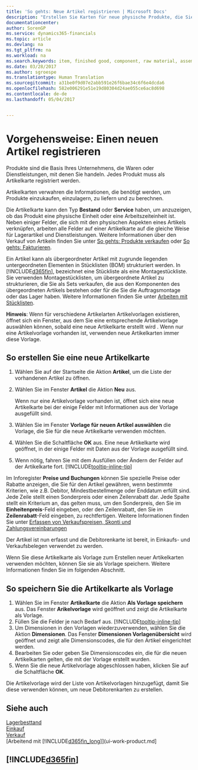```yaml
---
title: 'So gehts: Neue Artikel registrieren | Microsoft Docs'
description: "Erstellen Sie Karten für neue physische Produkte, die Sie ab Lager verkaufen z. B. in Stücken oder bei Services in Stunden."
documentationcenter: 
author: SorenGP
ms.service: dynamics365-financials
ms.topic: article
ms.devlang: na
ms.tgt_pltfrm: na
ms.workload: na
ms.search.keywords: item, finished good, component, raw material, assembly item
ms.date: 03/28/2017
ms.author: sgroespe
ms.translationtype: Human Translation
ms.sourcegitcommit: a31be0f9d07e2abb591e26f6bae34c6f6e4dcda6
ms.openlocfilehash: 582e006291e51e19d80304d24ae055ce6ac8d698
ms.contentlocale: de-de
ms.lasthandoff: 05/04/2017


---
```

# <a name="how-to-register-new-items"></a>Vorgehensweise: Einen neuen Artikel registrieren
Produkte sind die Basis Ihres Unternehmens, die Waren oder Dienstleistungen, mit denen Sie handeln. Jedes Produkt muss als Artikelkarte registriert werden.

Artikelkarten verwahren die Informationen, die benötigt werden, um Produkte einzukaufen, einzulagern, zu liefern und zu berechnen.

Die Artikelkarte kann den Typ **Bestand** oder **Service** haben, um anzuzeigen, ob das Produkt eine physische Einheit oder eine Arbeitszeiteinheit ist. Neben einiger Felder, die sich mit den physischen Aspekten eines Artikels verknüpfen, arbeiten alle Felder auf einer Artikelkarte auf die gleiche Weise für Lagerartikel und Dienstleistungen. Weitere Informationen über den Verkauf von Artikeln finden Sie unter [So gehts: Produkte verkaufen](sales-how-sell-products.md) oder [So gehts: Fakturieren](sales-how-invoice-sales.md).

Ein Artikel kann als übergeordneter Artikel mit zugrunde liegenden untergeordneten Elementen in Stücklisten (BOM) strukturiert werden. In [!INCLUDE[d365fin](includes/d365fin_md.md)], bezeichnet eine Stückliste als eine Montagestückliste. Sie verwenden Montagestücklisten, um übergeordnete Artikel zu strukturieren, die Sie als Sets verkaufen, die aus den Komponenten des übergeordneten Artikels bestehen oder für die Sie die Auftragsmontage oder das Lager haben. Weitere Informationen finden Sie unter [Arbeiten mit Stücklisten](inventory-how-work-BOMs.md).

**Hinweis**: Wenn für verschiedene Artikelarten Artikelvorlagen existieren, öffnet sich ein Fenster, aus dem Sie eine entsprechende Artikelvorlage auswählen können, sobald eine neue Artikelkarte erstellt wird . Wenn nur eine Artikelvorlage vorhanden ist, verwenden neue Artikelkarten immer diese Vorlage.

## <a name="to-create-a-new-item-card"></a>So erstellen Sie eine neue Artikelkarte
1. Wählen Sie auf der Startseite die Aktion **Artikel**, um die Liste der vorhandenen Artikel zu öffnen.  
2. Wählen Sie im Fenster **Artikel** die Aktion **Neu** aus.

    Wenn nur eine Artikelvorlage vorhanden ist, öffnet sich eine neue Artikelkarte bei der einige Felder mit Informationen aus der Vorlage ausgefüllt sind.
3. Wählen Sie im Fenster **Vorlage für neuen Artikel auswählen** die Vorlage, die Sie für die neue Artikelkarte verwenden möchten.
4. Wählen Sie die Schaltfläche **OK** aus. Eine neue Artikelkarte wird geöffnet, in der einige Felder mit Daten aus der Vorlage ausgefüllt sind.
5. Wenn nötig, fahren Sie mit dem Ausfüllen oder Ändern der Felder auf der Artikelkarte fort. [!INCLUDE[tooltip-inline-tip](includes/tooltip-inline-tip_md.md)]

Im Inforegister **Preise und Buchungen** können Sie spezielle Preise oder Rabatte anzeigen, die Sie für den Artikel gewähren, wenn bestimmte Kriterien, wie z.B. Debitor, Mindestbestellmenge oder Enddatum erfüllt sind. Jede Zeile stellt einen Sonderpreis oder einen Zeilenrabatt dar. Jede Spalte stellt ein Kriterium an, das gelten muss, um den Sonderpreis, den Sie im **Einheitenpreis**-Feld eingeben, oder den Zeilenrabatt, den Sie im **Zeilenrabatt**-Feld eingeben, zu rechtfertigen. Weitere Informationen finden Sie unter [Erfassen von Verkaufspreisen, Skonti und Zahlungsvereinbarungen](sales-how-record-sales-price-discount-payment-agreements.md)

Der Artikel ist nun erfasst und die Debitorenkarte ist bereit, in Einkaufs- und Verkaufsbelegen verwendet zu werden.

Wenn Sie diese Artikelkarte als Vorlage zum Erstellen neuer Artikelkarten verwenden möchten, können Sie sie als Vorlage speichern. Weitere Informationen finden Sie im folgenden Abschnitt.

## <a name="to-save-the-item-card-as-a-template"></a>So speichern Sie die Artikelkarte als Vorlage
1. Wählen Sie im Fenster **Artikelkarte** die Aktion **Als Vorlage speichern** aus. Das Fenster **Arikelvorlage** wird geöffnet und zeigt die Artikelkarte als Vorlage.
2. Füllen Sie die Felder je nach Bedarf aus. [!INCLUDE[tooltip-inline-tip](includes/tooltip-inline-tip_md.md)]
3. Um Dimensionen in den Vorlagen wiederzuverwenden, wählen Sie die Aktion **Dimensionen**. Das Fenster **Dimensionen Vorlagenübersicht** wird geöffnet und zeigt alle Dimensionscodes, die für den Artikel eingerichtet werden.
4. Bearbeiten Sie oder geben Sie Dimensionscodes ein, die für die neuen Artikelkarten gelten, die mit der Vorlage erstellt wurden.
5. Wenn Sie die neue Artikelvorlage abgeschlossen haben, klicken Sie auf die Schaltfläche **OK**.

Die Artikelvorlage wird der Liste von Artikelvorlagen hinzugefügt, damit Sie diese verwenden können, um neue Debitorenkarten zu erstellen.

## <a name="see-also"></a>Siehe auch
  [Lagerbesttand](inventory-manage-inventory.md)  
  [Einkauf](purchasing-manage-purchasing.md)  
  [Verkauf](sales-manage-sales.md)  
  [Arbeitend mit [!INCLUDE[d365fin_long](includes/d365fin_long_md.md)]](ui-work-product.md]

## [!INCLUDE[d365fin](includes/free_trial_md.md)]
